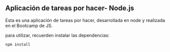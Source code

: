 ## Aplicación de tareas por hacer- Node.js

Esta es una aplicación de tareas por hacer, desarrollada en node y realizada en el Bootcamp de JS.

para utilizar, recuerden instalar las dependencias: 
```
npm install
```